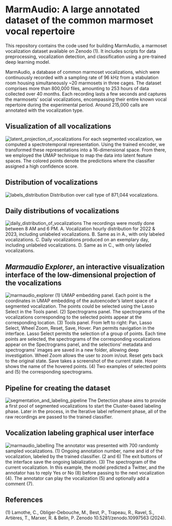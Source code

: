 # MarmAudio: A large annotated dataset of the common marmoset vocal repertoire

This repository contains the code used for building MarmAudio, a marmoset vocalization dataset available on Zenodo (1). It includes scripts for data preprocessing, vocalization detection, and classification using a pre-trained deep learning model.

MarmAudio, a database of common marmoset vocalizations, which were continuously recorded with a sampling rate of 96 kHz from a stabulation room housing simultaneously ~20 marmosets in three cages. The dataset comprises more than 800,000 files, amounting to 253 hours of data collected over 40 months. Each recording lasts a few seconds and captures the marmosets' social vocalizations, encompassing their entire known vocal repertoire during the experimental period. Around 215,000 calls are annotated with the vocalization type.

## Visualization of all vocalizations

![latent_projection_of_vocalizations](img/latent_projection_of_vocalizations.jpg)
For each segmented vocalization, we computed a spectrotemporal representation. Using the trained encoder, we transformed these representations into a 16-dimensional space. From there, we employed the UMAP technique to map the data into latent feature spaces. The colored points denote the predictions where the classifier assigned a high confidence score.

## Distribution of vocalizations

![labels_distribution](img/labels_distribution.png)
Distribution over call type of 871,044 vocalizations.

## Daily distributions of vocalizations

![daily_distribution_of_vocalizations](img/daily_distribution_of_vocalizations.png)
The recordings were mostly done between 8 AM and 6 PM. A. Vocalization hourly distribution for 2022 & 2023, including unlabeled vocalizations. B. Same as in A., with only labeled vocalizations. C. Daily vocalizations produced on an exemplary day, including unlabeled vocalizations. D. Same as in C., with only labeled vocalizations.

## *Marmaudio Explorer*, an interactive visualization interface of the low-dimensional projection of the vocalizations

![marmaudio_explorer](img/marmaudio_explorer.png)
(1) UMAP embedding panel. Each point is the coordinates in UMAP embedding of the autoencoder’s latent space of a segmented vocalization. The points could be selected using the Lasso Select in the Tools panel. (2) Spectrograms panel. The spectrograms of the vocalizations corresponding to the selected points appear at the corresponding location. (3) Tools panel. From left to right: Pan, Lasso Select, Wheel Zoom, Reset, Save, Hover. Pan permits navigation in the interface. Lasso Select permits the selection of a group of points. Each time points are selected, the spectrograms of the corresponding vocalizations appear on the Spectrograms panel, and the selections’ metadata and spectrograms’ images are saved in a new folder, allowing deep investigation. Wheel Zoom allows the user to zoom in/out. Reset gets back to the original state. Save takes a screenshot of the current state. Hover shows the name of the hovered points. (4) Two examples of selected points and (5) the corresponding spectrograms.

## Pipeline for creating the dataset

![segmentation_and_labeling_pipeline](img/segmentation_and_labeling_pipeline.jpg)
The Detection phase aims to provide a first pool of segmented vocalizations to start the Cluster-based labeling phase. Later in the process, in the Iterative label refinement phase, all of the raw recordings are passed to the trained classifier.

## Vocalization labeling graphical user interface

![marmaudio_labelling](img/marmaudio_labelling.png)
The annotator was presented with 700 randomly sampled vocalizations. (1) Ongoing annotation number, name and id of the vocalization, labeled by the trained classifier. (2 and 6) The exit buttons of the interface save the ongoing labialization. (3) The spectrogram of the current vocalization. In this example, the model predicted a Twitter, and the annotator has to reply Yes or No (8) before passing to the next vocalization (4). The annotator can play the vocalization (5) and optionally add a comment (7).

## References

(1) Lamothe, C., Obliger-Debouche, M., Best, P., Trapeau, R., Ravel, S., Artières, T., Marxer, R. & Belin, P. Zenodo 10.5281/zenodo.10997563 (2024).
